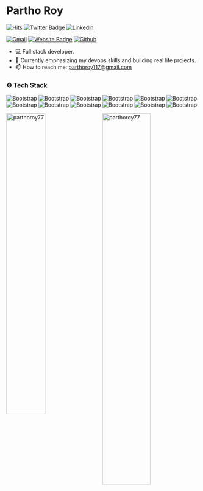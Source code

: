 # Partho Roy

[![Hits](https://hits.seeyoufarm.com/api/count/incr/badge.svg?url=https%3A%2F%2Fgithub.com%2Fparthoroy77%2Fparthoroy77&count_bg=%2379C83D&title_bg=%23555555&icon=&icon_color=%23E7E7E7&title=Profile+Views&edge_flat=false)](https://hits.seeyoufarm.com)
[![Twitter Badge](https://img.shields.io/badge/-Twitter-1da1f2?labelColor=1da1f2&logo=twitter&logoColor=white&link=https://twitter.com/parthoroy_dev)](https://twitter.com/parthoroy_dev)
[![Linkedin](https://img.shields.io/badge/-LinkedIn-blue?style=flat&logo=Linkedin&logoColor=white)](https://www.linkedin.com/in/parthoroy772/)

[![Gmail](https://img.shields.io/badge/-Gmail-c14438?style=flat&logo=Gmail&logoColor=white)](mailto:parthoroy117@gmail.com)
[![Website Badge](https://img.shields.io/badge/-Website-c14438?style=flat&logo=Google-Chrome&logoColor=white&link=parthoroy.dev)](parthoroy.dev)
[![Github](https://img.shields.io/github/followers/parthoroy77?label=Follow&style=social)](https://github.com/parthoroy77)

- 💻 Full stack developer. 
- 🤔 Currently emphasizing my devops skills and building real life projects.
- 📫 How to reach me: parthoroy117@gmail.com



### ⚙️ Tech Stack

![Bootstrap](https://img.shields.io/badge/-Typescript-05122A?style=flat-square&logo=Typescript&color=353535) ![Bootstrap](https://img.shields.io/badge/-Javascript-05122A?style=flat-square&logo=Javascript&color=353535) ![Bootstrap](https://img.shields.io/badge/-React-05122A?style=flat-square&logo=React&color=353535) ![Bootstrap](https://img.shields.io/badge/-Next.js-05122A?style=flat-square&logo=Next.js&color=353535) ![Bootstrap](https://img.shields.io/badge/-Node.js-05122A?style=flat-square&logo=Node.js&color=353535) ![Bootstrap](https://img.shields.io/badge/-Express-05122A?style=flat-square&logo=Express&color=353535) ![Bootstrap](https://img.shields.io/badge/-PostgreSQL-05122A?style=flat-square&logo=PostgreSQL&color=353535) ![Bootstrap](https://img.shields.io/badge/-MongoDB-05122A?style=flat-square&logo=MongoDB&color=353535) ![Bootstrap](https://img.shields.io/badge/-Prisma-05122A?style=flat-square&logo=Prisma&color=353535) ![Bootstrap](https://img.shields.io/badge/-Sequelize-05122A?style=flat-square&logo=Sequelize&color=353535) ![Bootstrap](https://img.shields.io/badge/-Visual%20Studio%20Code-05122A?style=flat-square&logo=Visual-Studio-Code&color=353535) ![Bootstrap](https://img.shields.io/badge/-Docker-05122A?style=flat-square&logo=Docker&color=353535)

<div>
  <img width="45%"  src="https://streak-stats.demolab.com/?user=parthoroy77&theme=github-dark-blue" alt="parthoroy77" />
  <img width="50%" align="right" src="https://github-readme-stats.vercel.app/api/top-langs?username=parthoroy77&show_icons=true&locale=en&layout=compact" alt="parthoroy77" />
</div>
